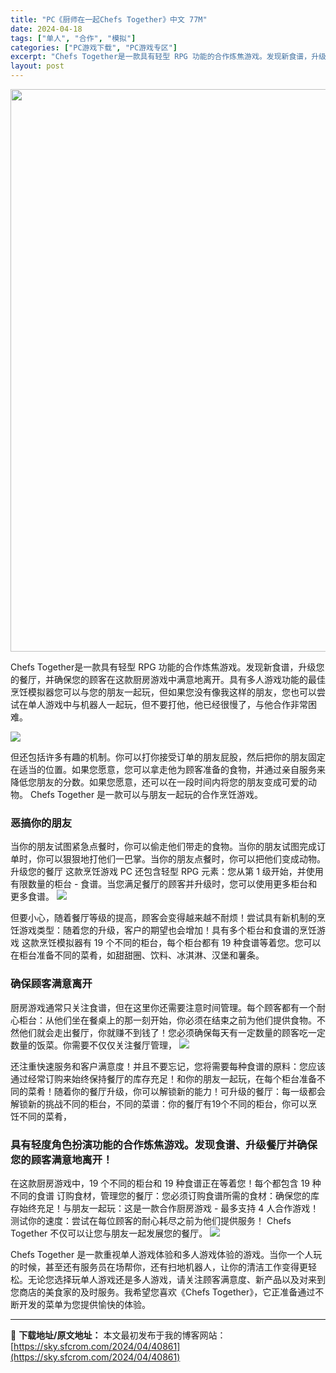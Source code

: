 ```yaml
---
title: "PC《厨师在一起Chefs Together》中文 77M"
date: 2024-04-18
tags: ["单人", "合作", "模拟"]
categories: ["PC游戏下载", "PC游戏专区"]
excerpt: "Chefs Together是一款具有轻型 RPG 功能的合作炼焦游戏。发现新食谱，升级您的餐厅，并确保您的顾客在这款厨房游戏中满意地离开。具有多人游戏功能的最佳烹饪模拟器您可以与您的朋友一起玩，但如果您没有像我这样的朋友，您也可以尝试在单人游戏中与机器人一起玩，但不要打他，他已经很慢了，与他合作非&hellip;"
layout: post
---
```


<img class="size-full wp-image-40862 aligncenter" src="https://sky.sfcrom.com/wp-content/uploads/2024/04/2024041800505112.webp" alt="" width="600" height="900" />

Chefs Together是一款具有轻型 RPG 功能的合作炼焦游戏。发现新食谱，升级您的餐厅，并确保您的顾客在这款厨房游戏中满意地离开。具有多人游戏功能的最佳烹饪模拟器您可以与您的朋友一起玩，但如果您没有像我这样的朋友，您也可以尝试在单人游戏中与机器人一起玩，但不要打他，他已经很慢了，与他合作非常困难。

<img src="https://sky.sfcrom.com/wp-content/uploads/2024/04/20240418085552-38808.jpeg" />

<span>但还包括许多有趣的机制。你可以打你接受订单的朋友屁股，然后把你的朋友固定在适当的位置。如果您愿意，您可以拿走他为顾客准备的食物，并通过亲自服务来降低您朋友的分数。如果您愿意，还可以在一段时间内将您的朋友变成可爱的动物。 Chefs Together 是一款可以与朋友一起玩的合作烹饪游戏。</span>
<h3><span>恶搞你的朋友</span></h3>
<span>当你的朋友试图紧急点餐时，你可以偷走他们带走的食物。当你的朋友试图完成订单时，你可以狠狠地打他们一巴掌。当你的朋友点餐时，你可以把他们变成动物。升级您的餐厅 这款烹饪游戏 PC 还包含轻型 RPG 元素：您从第 1 级开始，并使用有限数量的柜台 - 食谱。当您满足餐厅的顾客并升级时，您可以使用更多柜台和更多食谱。</span>

<img src="https://sky.sfcrom.com/wp-content/uploads/2024/04/20240418085555-21986.jpeg" />

<span>但要小心，随着餐厅等级的提高，顾客会变得越来越不耐烦！尝试具有新机制的烹饪游戏类型：随着您的升级，客户的期望也会增加！具有多个柜台和食谱的烹饪游戏 这款烹饪模拟器有 19 个不同的柜台，每个柜台都有 19 种食谱等着您。您可以在柜台准备不同的菜肴，如甜甜圈、饮料、冰淇淋、汉堡和薯条。</span>
<h3><span>确保顾客满意离开</span></h3>
<span>厨房游戏通常只关注食谱，但在这里你还需要注意时间管理。每个顾客都有一个耐心柜台：从他们坐在餐桌上的那一刻开始，你必须在结束之前为他们提供食物。不然他们就会走出餐厅，你就赚不到钱了！您必须确保每天有一定数量的顾客吃一定数量的饭菜。你需要不仅仅关注餐厅管理，</span>

<img src="https://sky.sfcrom.com/wp-content/uploads/2024/04/20240418085558-2f6fe.jpeg" />

<span>还注重快速服务和客户满意度！并且不要忘记，您将需要每种食谱的原料：您应该通过经常订购来始终保持餐厅的库存充足！和你的朋友一起玩，在每个柜台准备不同的菜肴！随着你的餐厅升级，你可以解锁新的能力！可升级的餐厅：每一级都会解锁新的挑战不同的柜台，不同的菜谱：你的餐厅有19个不同的柜台，你可以烹饪不同的菜肴，</span>
<h3><span>具有轻度角色扮演功能的合作炼焦游戏。发现食谱、升级餐厅并确保您的顾客满意地离开！</span></h3>
<span>在这款厨房游戏中，19 个不同的柜台和 19 种食谱正在等着您！每个都包含 19 种不同的食谱 订购食材，管理您的餐厅：您必须订购食谱所需的食材：确保您的库存始终充足！与朋友一起玩：这是一款合作厨房游戏 - 最多支持 4 人合作游戏！测试你的速度：尝试在每位顾客的耐心耗尽之前为他们提供服务！ Chefs Together 不仅可以让您与朋友一起发展您的餐厅。</span>

<img src="https://sky.sfcrom.com/wp-content/uploads/2024/04/20240418085601-2f6c8.jpeg" />

Chefs Together 是一款重视单人游戏体验和多人游戏体验的游戏。当你一个人玩的时候，甚至还有服务员在场帮你，还有扫地机器人，让你的清洁工作变得更轻松。无论您选择玩单人游戏还是多人游戏，请关注顾客满意度、新产品以及对来到您商店的美食家的及时服务。我希望您喜欢《Chefs Together》，它正准备通过不断开发的菜单为您提供愉快的体验。

---
📖 **下载地址/原文地址：** 本文最初发布于我的博客网站：[https://sky.sfcrom.com/2024/04/40861](https://sky.sfcrom.com/2024/04/40861)
